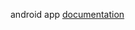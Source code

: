 android app [documentation](https://github.com/McGill-ECSE321-Fall2020/project-group-07/wiki/Android-Documentation)
